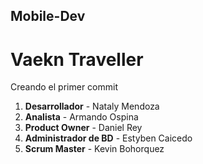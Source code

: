 ## Mobile-Dev
# Vaekn Traveller

Creando el primer commit 
  1. **Desarrollador** - Nataly Mendoza    
  2. **Analista** - Armando Ospina
  3. **Product Owner** - Daniel Rey
  4. **Administrador de BD** - Estyben Caicedo
  5. **Scrum Master** - Kevin Bohorquez
